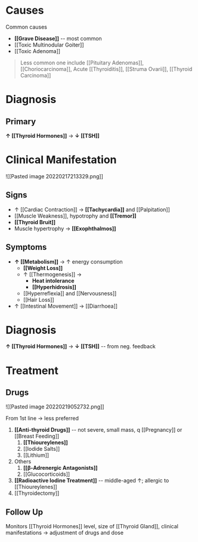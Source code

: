 # Causes
Common causes
- **[[Grave Disease]]** -- most common
- [[Toxic Multinodular Goiter]]
- [[Toxic Adenoma]]

> Less common one include [[Pituitary Adenomas]], [[Choriocarcinoma]], Acute [[Thyroiditis]], [[Struma Ovarii]], [[Thyroid Carcinoma]]

# Diagnosis
## Primary
**↑ [[Thyroid Hormones]]** → **↓ [[TSH]]**

# Clinical Manifestation

![[Pasted image 20220217213329.png]]

## Signs
- ↑ [[Cardiac Contraction]] → **[[Tachycardia]]** and [[Palpitation]]
- [[Muscle Weakness]], hypotrophy and **[[Tremor]]**
- **[[Thyroid Bruit]]**
- Muscle hypertrophy → **[[Exophthalmos]]**

## Symptoms
- **↑ [[Metabolism]]** → ↑ energy consumption
	- **[[Weight Loss]]**
	- ↑ [[Thermogenesis]] → 
		- **Heat intolerance**
		- **[[Hyperhidrosis]]**
	- [[Hyperreflexia]] and [[Nervousness]]
	- [[Hair Loss]]
- ↑ [[Intestinal Movement]] → [[Diarrhoea]]

# Diagnosis
**↑ [[Thyroid Hormones]]** → **↓ [[TSH]]** -- from neg. feedback

# Treatment

## Drugs

![[Pasted image 20220219052732.png]]

From 1st line → less preferred 
1. **[[Anti-thyroid Drugs]]** -- not severe, small mass, q [[Pregnancy]] or [[Breast Feeding]]
	1. **[[Thioureylenes]]**
	2. [[Iodide Salts]]
	3. [[Lithium]]
2. Others
	1. **[[β-Adrenergic Antagonists]]**
	2. [[Glucocorticoids]]
3. **[[Radioactive Iodine Treatment]]** -- middle-aged ↑; allergic to [[Thioureylenes]]
4. [[Thyroidectomy]]

## Follow Up
Monitors [[Thyroid Hormones]] level, size of [[Thyroid Gland]], clinical manifestations → adjustment of drugs and dose